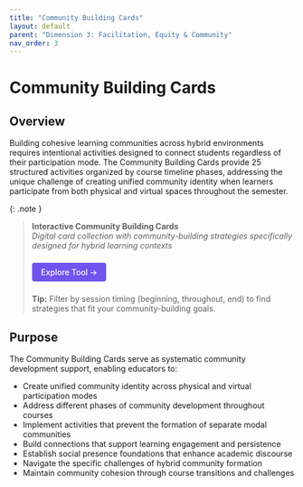 ```yaml
---
title: "Community Building Cards"
layout: default
parent: "Dimension 3: Facilitation, Equity & Community"
nav_order: 3
---
```


# Community Building Cards


## Overview
Building cohesive learning communities across hybrid environments requires intentional activities designed to connect students regardless of their participation mode. The Community Building Cards provide 25 structured activities organized by course timeline phases, addressing the unique challenge of creating unified community identity when learners participate from both physical and virtual spaces throughout the semester.



{: .note }
> **Interactive Community Building Cards**  
> *Digital card collection with community-building strategies specifically designed for hybrid learning contexts*
>
> <a href="{{ '/assets/tools/hybrid-learning-community-building-cards.html' | relative_url }}" style="display: inline-block; background: #7253ed; color: white; padding: 8px 16px; text-decoration: none; border-radius: 4px; font-weight: 500; margin: 8px 0; font-size: 14px;">
> Explore Tool →
> </a>
>
> **Tip:** Filter by session timing (beginning, throughout, end) to find strategies that fit your community-building goals.


## Purpose
The Community Building Cards serve as systematic community development support, enabling educators to:

- Create unified community identity across physical and virtual participation modes
- Address different phases of community development throughout courses
- Implement activities that prevent the formation of separate modal communities
- Build connections that support learning engagement and persistence
- Establish social presence foundations that enhance academic discourse
- Navigate the specific challenges of hybrid community formation
- Maintain community cohesion through course transitions and challenges


